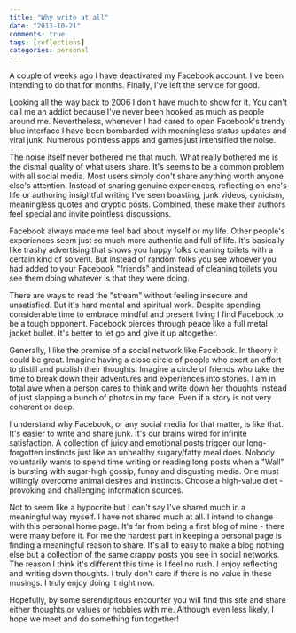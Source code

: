 ```yaml
---
title: "Why write at all"
date: "2013-10-21"
comments: true
tags: [reflections]
categories: personal
---
```


A couple of weeks ago I have deactivated my Facebook account. I've been intending to do that for months. Finally, I've left the service for good.

Looking all the way back to 2006 I don't have much to show for it. You can't call me an addict because I've never been hooked as much as people around me. Nevertheless, whenever I had cared to open Facebook's trendy blue interface I have been bombarded with meaningless status updates and viral junk. Numerous pointless apps and games just intensified the noise.

The noise itself never bothered me that much. What really bothered me is the dismal quality of what users share. It's seems to be a common problem with all social media. Most users simply don't share anything worth anyone else's attention. Instead of sharing genuine experiences, reflecting on one's life or authoring insightful writing I've seen boasting, junk videos, cynicism, meaningless quotes and cryptic posts. Combined, these make their authors feel special and invite pointless discussions.

Facebook always made me feel bad about myself or my life. Other people's experiences seem just so much more authentic and full of life. It's basically like trashy advertising that shows you happy folks cleaning toilets with a certain kind of solvent. But instead of random folks you see whoever you had added to your Facebook "friends" and instead of cleaning toilets you see them doing whatever is that they were doing.

There are ways to read the "stream" without feeling insecure and unsatisfied. But it's hard mental and spiritual work. Despite spending considerable time to embrace mindful and present living I find Facebook to be a tough opponent. Facebook pierces through peace like a full metal jacket bullet. It's better to let go and give it up altogether.

Generally, I like the premise of a social network like Facebook. In theory it could be great. Imagine having a close circle of people who exert an effort to distill and publish their thoughts. Imagine a circle of friends who take the time to break down their adventures and experiences into stories. I am in total awe when a person cares to think and write down her thoughts instead of just slapping a bunch of photos in my face. Even if a story is not very coherent or deep.

I understand why Facebook, or any social media for that matter, is like that. It's easier to write and share junk. It's our brains wired for infinite satisfaction. A collection of juicy and emotional posts trigger our long-forgotten instincts just like an unhealthy sugary/fatty meal does. Nobody voluntarily wants to spend time writing or reading long posts when a "Wall" is bursting with sugar-high gossip, funny and disgusting media. One must willingly overcome animal desires and instincts. Choose a high-value diet - provoking and challenging information sources.

Not to seem like a hypocrite but I can't say I've shared much in a meaningful way myself. I have not shared much at all. I intend to change with this personal home page. It's far from being a first blog of mine - there were many before it. For me the hardest part in keeping a personal page is finding a meaningful reason to share. It's all to easy to make a blog nothing else but a collection of the same crappy posts you see in social networks. The reason I think it's different this time is I feel no rush. I enjoy reflecting and writing down thoughts. I truly don't care if there is no value in these musings. I truly enjoy doing it right now.

Hopefully, by some serendipitous encounter you will find this site and share either thoughts or values or hobbies with me. Although even less likely, I hope we meet and do something fun together!